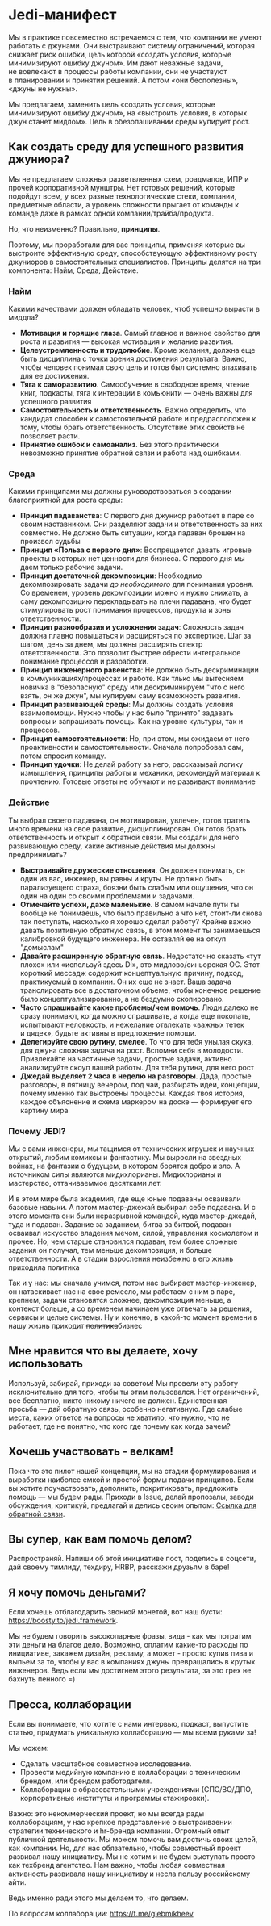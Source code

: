 # Jedi-манифест
Мы в практике повсеместно встречаемся с тем, что компании не умеют работать с джунами. Они выстраивают систему ограничений, которая снижает риск ошибки, цель которой «создать условия, которые минимизируют ошибку джуном». Им дают неважные задачи, не вовлекают в процессы работы компании, они не участвуют в планировании и принятии решений. А потом «они бесполезны», «джуны не нужны».

Мы предлагаем, заменить цель «создать условия, которые минимизируют ошибку джуном», на «выстроить условия, в которых джун станет мидлом». Цель в обезопашивании среды купирует рост.

## Как создать среду для успешного развития джуниора?
Мы не предлагаем сложных разветвленных схем, роадмапов, ИПР и прочей корпоративной мунштры. Нет готовых решений, которые подойдут всем, у всех разные технологические стеки, компании, предметные области, а уровень сложности прыгает от команды к команде даже в рамках одной компании/трайба/продукта.

Но, что неизменно? Правильно, **принципы**.

Поэтому, мы проработали для вас принципы, применяя которые вы выстроите эффективную среду, способствующую эффективному росту джуниоров в самостоятельных специалистов. Принципы делятся на три компонента: Найм, Среда, Действие.

### Найм
Какими качествами должен обладать человек, чтоб успешно вырасти в миддла?

- **Мотивация и горящие глаза**. Самый главное и важное свойство для роста и развития — высокая мотивация и желание развития.
- **Целеустремленность и трудолюбие**. Кроме желания, должна еще быть дисциплина с точки зрения достижения результата. Важно, чтобы человек понимал свою цель и готов был системно впахивать для ее достижения.
- **Тяга к саморазвитию**. Самообучение в свободное время, чтение книг, подкасты, тяга к интерации в комьюнити — очень важны для успешного развития
- **Самостоятельность и ответственность**. Важно определить, что кандидат способен к самостоятельной работе и предрасположен к тому, чтобы брать ответственность. Отсутствие этих свойств не позволяет расти.
- **Принятие ошибок и самоанализ**. Без этого практически невозможно принятие обратной связи и работа над ошибками.

### Среда
Какими принципами мы должны руководствоваться в создании благоприятной для роста среды:
- **Принцип падаванства**: С первого дня джуниор работает в паре со своим наставником. Они разделяют задачи и ответственность за них совместно. Не должно быть ситуации, когда падаван брошен на произвол судьбы
- **Принцип «Польза с первого дня»**: Воспрещается давать игровые проекты в которых нет ценности для бизнеса. С первого дня мы даем только рабочие задачи.
- **Принцип достаточной декомпозиции**: Необходимо декомпозировать задачи _до необходимого_ для понимания уровня. Со временем, уровень декомпозиции можно и нужно снижать, а саму декомпозицию перекладывать на плечи падавана, что будет стимулировать рост понимания процессов, продукта и зоны ответственности.
- **Принцип разнообразия и усложнения задач**: Сложность задач должна плавно повышаться и расширяться по экспертизе. Шаг за шагом, день за днем, мы должны расширять спектр ответственности. Это позволит быстрее обрести интегральное понимание процессов и разработки. 
- **Принцип инженерного равенства**: Не должно быть дескриминации в коммуникациях/процессах и работе. Как тлько мы вытесняем новичка в "безопасную" среду или дескриминируем "что с него взять, он же джун", мы купируем саму возможность развития.
- **Принцип развивающей среды**: Мы должны создать условия взаимопомощи. Нужно чтобы у нас было "принято" задавать вопросы и запрашивать помощь. Как на уровне культуры, так и процессов.
- **Принцип самостоятельности**: Но, при этом, мы ожидаем от него проактивности и самостоятельности. Сначала попробовал сам, потом спросил команду. 
- **Принцип удочки**: Не делай работу за него, рассказывай логику измышления, принципы работы и механики, рекомендуй материал к прочтению. Готовые ответы не обучают и не развивают понимание

### Действие
Ты выбрал своего падавана, он мотивирован, увлечен, готов тратить много времени на свое развитие, дисциплинирован. Он готов брать ответственность и открыт к обратной связи. Мы создали для него развивающую среду, какие активные действия мы должны предпринимать?

- **Выстраивайте дружеские отношения**. Он должен понимать, он один из вас, инженер, вы равны и круты. Не должно быть парализуещего страха, боязни быть слабым или ощущения, что он один на один со своими проблемами и задачами.
- **Отмечайте успехи, даже маленькие**. В самом начале пути ты вообще не понимаешь, что было правильно а что нет, стоит-ли снова так поступать, насколько я хорошо сделал работу? Крайне важно давать позитивную обратную связь, в этом момент ты занимаешься калибровкой будущего инженера. Не оставляй ее на откуп "домыслам"
- **Давайте расширенную обратную связь**. Недостаточно сказать «тут плохо» или «используй здесь DI», это мидлово/синьорская ОС. Этот короткий мессадж содержит концептуальную причину, подход, практикуемый в компании. Он их еще не знает. Ваша задача транслировать все в достаточном объеме, чтобы конечное решение было концептуализированно, а не бездумно скопировано.
- **Часто спрашивайте какие проблемы/чем помочь**. Люди далеко не сразу понимают, когда можно спрашивать, а когда еще покопать, испытывают неловкость, и нежелание отвлекать «важных тетек и дядек», будьте активны в предложение помощи.
- **Делегируйте свою рутину, смелее**. То что для тебя унылая скука, для джуна сложная задача на рост. Вспомни себя в молодости. Привлекайте на частичные задачи, простые задачи, активно анализируйте скоуп вашей работы. Для тебя рутина, для него рост
- **Джедай выделяет 2 часа в неделю на разговоры**. Дада, простые разговоры, в пятницу вечером, под чай, разбирать идеи, концепции, почему именно так выстроены процессы. Каждая твоя история, каждое объяснение и схема маркером на доске — формирует его картину мира

### Почему JEDI?
Мы с вами инженеры, мы тащимся от технических игрушек и научных открытий, любим комиксы и фантастику. Мы выросли на звездных войнах, на фантазии о будущем, в котором борятся добро и зло. А источником силы являются мидихлорианы. Мидихлорианы и мастерство, оттачиваеммое десятками лет. 

И в этом мире была академия, где еще юные подаваны осваивали базовые навыки. А потом мастер-джежай выбирал себе подавана. И с этого момента они были неразрывной командой, куда мастер-джедай, туда и подаван. Задание за заданием, битва за битвой, подаван осваивал искусство владения мечом, силой, управления космолетом и прочее. Но, чем старше становился подаван, тем более сложные задания он получал, тем меньше декомпозиция, и больше ответственности. А в стадии взросления неизбежно в его жизнь приходила политика

Так и у нас: мы сначала учимся, потом нас выбирает мастер-инженер, он натаскивает нас на свое ремесло, мы работаем с ним в паре, крепнем, задачи становятся сложнее, декомпозиция меньше, а контекст больше, а со временем начинаем уже отвечать за решения, сервисы и целые системы. Ну и конечно, в какой-то момент времени в нашу жизнь приходит ~~политика~~бизнес

## Мне нравится что вы делаете, хочу использовать
Используй, забирай, приходи за советом! Мы провели эту работу исключительно для того, чтобы ты этим пользовался. Нет ограничений, все бесплатно, никто никому ничего не должен. Единственная просьба — дай обратную связь, особенно негативную. Где слабые места, каких ответов на вопросы не хватило, что нужно, что не работает, где не понятно, что кого где почему как когда зачем?

## Хочешь участвовать - велкам!
Пока что это пилот нашей концепции, мы на стадии формулирования и выработки наиболее емкой и простой формы подачи принципов. Если вы хотите поучаствовать, дополнить, покритиковать, предложить помощь — мы будем рады. Приходи в Issue, делай пропозалы, заводи обсуждения, критикуй, предлагай и делись своим опытом:
[Ссылка для обратной связи](https://docs.google.com/forms/d/e/1FAIpQLScgYUdCjDws2Ce-f_dixWNOn4Cu5PNrV6bAR4Nns3Y7uOLA0w/viewform?usp=sf_link).

## Вы супер, как вам помочь делом?
Распространяй. Напиши об этой инициативе пост, поделись в соцсети, дай своему тимлиду, техдиру, HRBP, расскажи друзьям в баре!

## Я хочу помочь деньгами?
Если хочешь отблагодарить звонкой монетой, вот наш бусти: https://boosty.to/jedi.framework.

Мы не будем говорить высокопарные фразы, вида - как мы потратим эти деньги на благое дело. Возможно, оплатим какие-то расходы по инициативе, закажем дизайн, рекламу, а может - просто купив пива и выпьем за то, чтобы у вас в компаниях джуны превращались в крутых инженеров. Ведь если мы достигнем этого результата, за это грех не бахнуть пенного =)

## Пресса, коллаборации
Если вы понимаете, что хотите с нами интервью, подкаст, выпустить статью, придумать уникальную коллаборацию — мы всеми руками за!

Мы можем:
- Сделать масштабное совместное исследование.
- Провести медийную компанию в коллаборации с техническим брендом, или брендом работодателя.
- Коллаборации с образовательными учреждениями (СПО/ВО/ДПО, корпоративные институты и программы стажировки).

Важно: это некоммерческий проект, но мы всегда рады коллаборациям, у нас крепкое представление о выстраиваении стратегии технического и hr-бренда компании. Огромный опыт публичной деятельности. Мы можем помочь вам достичь своих целей, как компании. Но, для нас обязательно, чтобы совместный проект развивал нашу инициативу. Мы не хотим и не будем выступать просто как техбренд агентство. Нам важно, чтобы любая совместная активность развивала нашу инициативу и несла пользу российскому айти. 

Ведь именно ради этого мы делаем то, что делаем.

По вопросам коллаборации: https://t.me/glebmikheev
